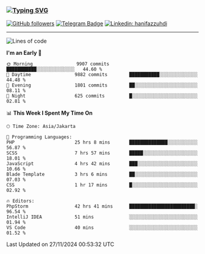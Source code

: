 ### [![Typing SVG](https://readme-typing-svg.herokuapp.com?font=lato&size=22&lines=Hi+There+👋)](https://git.io/typing-svg) 

[![GitHub followers](https://img.shields.io/github/followers/hanifazzuhdi?label=Follow&style=social)](https://github.com/hanifazzuhdi/?tab=follow) 
[![Telegram Badge](https://img.shields.io/badge/-hanif0198-blue?style=social&logo=telegram&link=https://www.t.me/hanif0198/)](https://www.t.me/hanif0198/) 
[![Linkedin: hanifazzuhdi](https://img.shields.io/badge/-hanifazzuhdi-blue?style=flat-square&logo=Linkedin&logoColor=white&link=https://www.linkedin.com/in/hanif-az-zuhdi-69688019b/)](https://www.linkedin.com/in/hanif-az-zuhdi-69688019b/) 

<hr/>

<!--START_SECTION:waka-->
![Lines of code](https://img.shields.io/badge/From%20Hello%20World%20I%27ve%20Written-74.0%20million%20lines%20of%20code-blue)

**I'm an Early 🐤** 

```text
🌞 Morning                9907 commits        ███████████░░░░░░░░░░░░░░   44.60 % 
🌆 Daytime                9882 commits        ███████████░░░░░░░░░░░░░░   44.48 % 
🌃 Evening                1801 commits        ██░░░░░░░░░░░░░░░░░░░░░░░   08.11 % 
🌙 Night                  625 commits         █░░░░░░░░░░░░░░░░░░░░░░░░   02.81 % 
```


📊 **This Week I Spent My Time On** 

```text
🕑︎ Time Zone: Asia/Jakarta

💬 Programming Languages: 
PHP                      25 hrs 8 mins       ██████████████░░░░░░░░░░░   56.87 % 
SCSS                     7 hrs 57 mins       █████░░░░░░░░░░░░░░░░░░░░   18.01 % 
JavaScript               4 hrs 42 mins       ███░░░░░░░░░░░░░░░░░░░░░░   10.66 % 
Blade Template           3 hrs 6 mins        ██░░░░░░░░░░░░░░░░░░░░░░░   07.03 % 
CSS                      1 hr 17 mins        █░░░░░░░░░░░░░░░░░░░░░░░░   02.92 % 

🔥 Editors: 
PhpStorm                 42 hrs 41 mins      ████████████████████████░   96.54 % 
IntelliJ IDEA            51 mins             ░░░░░░░░░░░░░░░░░░░░░░░░░   01.94 % 
VS Code                  40 mins             ░░░░░░░░░░░░░░░░░░░░░░░░░   01.52 % 
```


 Last Updated on 27/11/2024 00:53:32 UTC
<!--END_SECTION:waka-->
